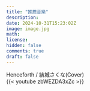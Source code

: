 ```yaml
---
title: "推薦音樂"
description: 
date: 2024-10-31T15:23:02Z
image: image.jpg
math: 
license: 
hidden: false
comments: true
draft: false
---
```

Henceforth / 結城さくな(Cover)  
{{< youtube zbWEZDA3xZc >}}